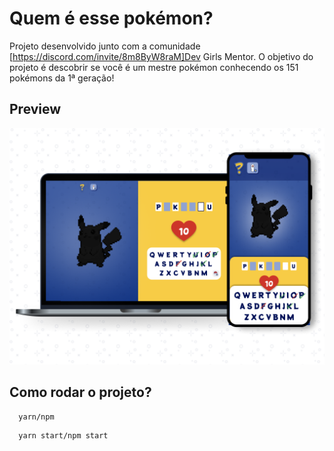 # Quem é esse pokémon?

Projeto desenvolvido junto com a comunidade [https://discord.com/invite/8m8ByW8raM]Dev Girls Mentor. O objetivo do projeto é descobrir se você é um mestre pokémon conhecendo os 151 pokémons da 1ª geração!

## Preview

![Preview](./public/preview.png)

## Como rodar o projeto?

```
  yarn/npm
```

```
  yarn start/npm start
```
